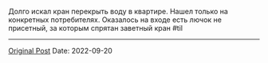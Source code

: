 Долго искал кран перекрыть воду в квартире. Нашел только на конкретных потребителях. Оказалось на входе есть лючок не присетный, за которым спрятан заветный кран #til

---
[Original Post](https://t.me/lev2tarragona/185)
Date: 2022-09-20

